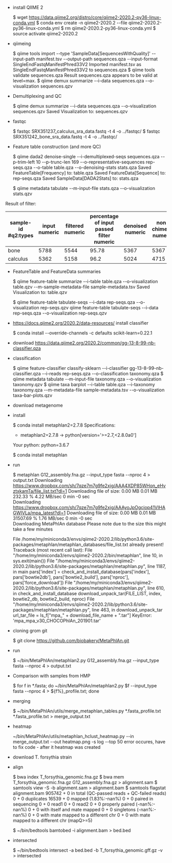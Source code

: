 - install QIIME 2


    $ wget https://data.qiime2.org/distro/core/qiime2-2020.2-py36-linux-conda.yml
    $ conda env create -n qiime2-2020.2 --file qiime2-2020.2-py36-linux-conda.yml
    $ rm qiime2-2020.2-py36-linux-conda.yml
    $ source activate qiime2-2020.2
    
- qiimeing


    $ qiime tools import   --type 'SampleData[SequencesWithQuality]'   --input-path manifest.tsv   --output-path sequences.qza   --input-format SingleEndFastqManifestPhred33V2
    Imported manifest.tsv as SingleEndFastqManifestPhred33V2 to sequences.qza
    $ qiime tools validate sequences.qza 
    Result sequences.qza appears to be valid at level=max.
    $ qiime demux summarize   --i-data sequences.qza   --o-visualization sequences.qzv


- Demultiplexing and QC


    $ qiime demux summarize --i-data sequences.qza --o-visualization sequences.qzv
    Saved Visualization to: sequences.qzv


- fastqc


    $ fastqc SRX351237_calculus_sra_data.fastq -t 4 -o ../fastqc/
    $ fastqc SRX351242_bone_sra_data.fastq -t 4 -o ../fastqc/
    
- Feature table construction (and more QC)

    $ qiime dada2 denoise-single --i-demultiplexed-seqs sequences.qza --p-trim-left 10 --p-trunc-len 169 --o-representative-sequences rep-seqs.qza --o-table table.qza --o-denoising-stats stats.qza
    Saved FeatureTable[Frequency] to: table.qza
    Saved FeatureData[Sequence] to: rep-seqs.qza
    Saved SampleData[DADA2Stats] to: stats.qza
    
    $ qiime metadata tabulate   --m-input-file stats.qza   --o-visualization stats.qzv

Result of filter:

| sample-id #q2:types | input numeric | filtered numeric | percentage of input passed filter numeric | denoised numeric | non-chimeric numeric | percentage of input non-chimeric numeric |
|---------------------|---------------|------------------|-------------------------------------------|------------------|----------------------|------------------------------------------|
| bone                | 5788          | 5544             | 95.78                                     | 5367             | 5367                 | 92.73                                    |
| calculus            | 5362          | 5158             | 96.2                                      | 5024             | 4715                 | 87.93                                    |

- FeatureTable and FeatureData summaries


    $ qiime feature-table summarize   --i-table table.qza   --o-visualization table.qzv   --m-sample-metadata-file sample-metadata.tsv
    Saved Visualization to: table.qzv

    $ qiime feature-table tabulate-seqs  --i-data rep-seqs.qza   --o-visualization rep-seqs.qzv
    qiime feature-table tabulate-seqs  --i-data rep-seqs.qza   --o-visualization rep-seqs.qzv

- https://docs.qiime2.org/2020.2/data-resources/ install classifier


    $ conda install --override-channels -c defaults scikit-learn=0.22.1

- download https://data.qiime2.org/2020.2/common/gg-13-8-99-nb-classifier.qza

- classification


    $ qiime feature-classifier classify-sklearn   --i-classifier gg-13-8-99-nb-classifier.qza   --i-reads rep-seqs.qza   --o-classification taxonomy.qza
    $ qiime metadata tabulate --m-input-file taxonomy.qza --o-visualization taxonomy.qzv
    $ qiime taxa barplot --i-table table.qza --i-taxonomy taxonomy.qza --m-metadata-file sample-metadata.tsv --o-visualization taxa-bar-plots.qzv

- download metagenome
- install


    $ conda install metaphlan2=2.7.8
    Specifications:

    - metaphlan2=2.7.8 -> python[version='>=2.7,<2.8.0a0']

    Your python: python=3.6.7

    $ conda install metaphlan

- run


    $ metaphlan G12_assembly.fna.gz --input_type fasta --nproc 4 > output.txt
    Downloading https://www.dropbox.com/sh/7qze7m7g9fe2xjg/AAA4XDP85WHon_eHvztxkamTa/file_list.txt?dl=1
    Downloading file of size: 0.00 MB
    0.01 MB 232.33 %   4.22 MB/sec  0 min -0 sec         
    Downloading https://www.dropbox.com/sh/7qze7m7g9fe2xjg/AAAyoJpOgcjop41VIHAGWIVLa/mpa_latest?dl=1
    Downloading file of size: 0.00 MB
    0.01 MB 31507.69 %   1.76 MB/sec  0 min -0 sec         
    Downloading MetaPhlAn database
    Please note due to the size this might take a few minutes
    
    File /home/my/miniconda3/envs/qiime2-2020.2/lib/python3.6/site-packages/metaphlan/metaphlan_databases/file_list.txt already present!
    Traceback (most recent call last):
      File "/home/my/miniconda3/envs/qiime2-2020.2/bin/metaphlan", line 10, in <module>
        sys.exit(main())
      File "/home/my/miniconda3/envs/qiime2-2020.2/lib/python3.6/site-packages/metaphlan/metaphlan.py", line 1187, in main
        pars['index'] = check_and_install_database(pars['index'], pars['bowtie2db'], pars['bowtie2_build'], pars['nproc'], pars['force_download'])
      File "/home/my/miniconda3/envs/qiime2-2020.2/lib/python3.6/site-packages/metaphlan/metaphlan.py", line 610, in check_and_install_database
        download_unpack_tar(FILE_LIST, index, bowtie2_db, bowtie2_build, nproc)
      File "/home/my/miniconda3/envs/qiime2-2020.2/lib/python3.6/site-packages/metaphlan/metaphlan.py", line 463, in download_unpack_tar
        url_tar_file = ls_f["mpa_" + download_file_name + ".tar"]
    KeyError: 'mpa_mpa_v30_CHOCOPhlAn_201901.tar'

- cloning grom git 


    $ git clone https://github.com/biobakery/MetaPhlAn.git

- run


    $ ~/bin/MetaPhlAn/metaphlan2.py G12_assembly.fna.gz --input_type fasta --nproc 4 > output.txt

- Comparison with samples from HMP


    $  for f in *.fasta; do ~/bin/MetaPhlAn/metaphlan2.py $f --input_type fasta --nproc 4 > ${f%}_profile.txt; done

- merging


    $ ~/bin/MetaPhlAn/utils/merge_metaphlan_tables.py *.fasta_profile.txt *.fasta_profile.txt > merge_output.txt

- heatmap


    ~/bin/MetaPhlAn/utils/metaphlan_hclust_heatmap.py  --in merge_output.txt --out heatmap.png -s log --top 50
    error occures, have to fix code - after it heatmap was created
    

- download T. forsythia strain
- align


    $ bwa index T_forsythia_genomic.fna.gz
    $ bwa mem T_forsythia_genomic.fna.gz G12_assembly.fna.gz > alignment.sam
    $ samtools view -S -b alignment.sam > alignment.bam
    $ samtools flagstat alignment.bam
    905742 + 0 in total (QC-passed reads + QC-failed reads)
    0 + 0 duplicates
    16539 + 0 mapped (1.83%:-nan%)
    0 + 0 paired in sequencing
    0 + 0 read1
    0 + 0 read2
    0 + 0 properly paired (-nan%:-nan%)
    0 + 0 with itself and mate mapped
    0 + 0 singletons (-nan%:-nan%)
    0 + 0 with mate mapped to a different chr
    0 + 0 with mate mapped to a different chr (mapQ>=5)

    $ ~/bin/bedtools bamtobed -i alignment.bam > bed.bed

- intersected


    $ ~/bin/bedtools intersect -a bed.bed -b T_forsythia_genomic.gff.gz -v > intersected
    